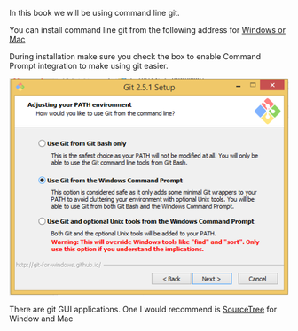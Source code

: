 In this book we will be using command line git. 

You can install command line git from the following address for [Windows or Mac](https://git-scm.com/)

During installation make sure you check the box to enable Command Prompt integration to make using git easier.


![](GitSetup.png)

There are git GUI applications. One I would recommend is [SourceTree](https://www.sourcetreeapp.com/) for Window and Mac


